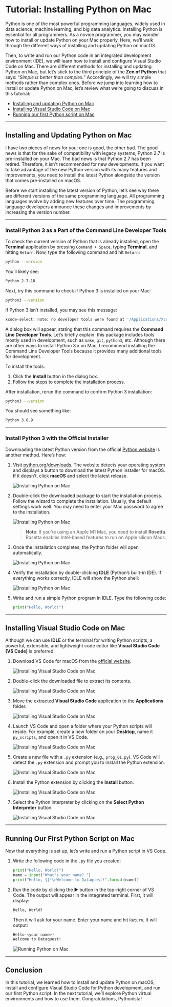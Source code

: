 # Tutorial: Installing Python on Mac

Python is one of the most powerful programming languages, widely used in data science, machine learning, and big data analytics. Installing Python is essential for all programmers. As a novice programmer, you may wonder how to install or update Python on your Mac properly. Here, we’ll walk through the different ways of installing and updating Python on macOS.

Then, to write and run our Python code in an integrated development environment (IDE), we will learn how to install and configure Visual Studio Code on Mac. There are different methods for installing and updating Python on Mac, but let’s stick to the third principle of the **Zen of Python** that says: “_Simple is better than complex._” Accordingly, we will try simple methods rather than complex ones. Before we jump into learning how to install or update Python on Mac, let’s review what we’re going to discuss in this tutorial:

- [Installing and updating Python on Mac](#installing-python-mac)
- [Installing Visual Studio Code on Mac](#installing-visual-studio-mac)
- [Running our first Python script on Mac](#running-python-script-mac)

---

## Installing and Updating Python on Mac

I have two pieces of news for you: one is good, the other bad. The good news is that for the sake of compatibility with legacy systems, Python 2.7 is pre-installed on your Mac. The bad news is that Python 2.7 has been retired. Therefore, it isn't recommended for new developments. If you want to take advantage of the new Python version with its many features and improvements, you need to install the latest Python alongside the version that comes pre-installed on macOS.

Before we start installing the latest version of Python, let’s see why there are different versions of the same programming language. All programming languages evolve by adding new features over time. The programming language developers announce these changes and improvements by increasing the version number.

---

### Install Python 3 as a Part of the Command Line Developer Tools

To check the current version of Python that is already installed, open the **Terminal** application by pressing `Command + Space`, typing **Terminal**, and hitting `Return`. Now, type the following command and hit `Return`:

```bash
python --version
```

You’ll likely see:

```bash
Python 2.7.18
```

Next, try this command to check if Python 3 is installed on your Mac:

```bash
python3 --version
```

If Python 3 isn’t installed, you may see this message:

```bash
xcode-select: note: no developer tools were found at '/Applications/Xcode.app', requesting install. Choose an option in the dialog to download the command line developer tools.
```

A dialog box will appear, stating that this command requires the **Command Line Developer Tools**. Let’s briefly explain: this package includes tools mostly used in development, such as `make`, `git`, `python3`, etc. Although there are other ways to install Python 3.x on Mac, I recommend installing the Command Line Developer Tools because it provides many additional tools for development.

To install the tools:
1. Click the **Install** button in the dialog box.
2. Follow the steps to complete the installation process.

After installation, rerun the command to confirm Python 3 installation:

```bash
python3 --version
```

You should see something like:

```bash
Python 3.8.9
```

---

### Install Python 3 with the Official Installer

Downloading the latest Python version from the official [Python website](https://www.python.org/downloads/) is another method. Here’s how:

1. Visit [python.org/downloads](https://www.python.org/downloads/). The website detects your operating system and displays a button to download the latest Python installer for macOS. If it doesn’t, click **macOS** and select the latest release.

   ![Installing Python on Mac](https://www.dataquest.io/wp-content/uploads/2022/01/installing-python-on-mac-screenshot-s-1024x578.webp)

2. Double-click the downloaded package to start the installation process. Follow the wizard to complete the installation. Usually, the default settings work well. You may need to enter your Mac password to agree to the installation.

   ![Installing Python on Mac](https://www.dataquest.io/wp-content/uploads/2022/01/installing-python-on-mac-screenshot-r-1024x778.webp)

   > **Note**: If you’re using an Apple M1 Mac, you need to install **Rosetta**. Rosetta enables Intel-based features to run on Apple silicon Macs.

3. Once the installation completes, the Python folder will open automatically.

   ![Installing Python on Mac](https://www.dataquest.io/wp-content/uploads/2022/01/installing-python-on-mac-screenshot-q-1024x561.webp)

4. Verify the installation by double-clicking **IDLE** (Python’s built-in IDE). If everything works correctly, IDLE will show the Python shell:

   ![Installing Python on Mac](https://www.dataquest.io/wp-content/uploads/2022/01/installing-python-on-mac-screenshot-p-1024x728.webp)

5. Write and run a simple Python program in IDLE. Type the following code:

   ```python
   print("Hello, World!")
   ```

---

## Installing Visual Studio Code on Mac

Although we can use **IDLE** or the terminal for writing Python scripts, a powerful, extensible, and lightweight code editor like **Visual Studio Code (VS Code)** is preferred.

1. Download VS Code for macOS from the [official website](https://code.visualstudio.com/).

   ![Installing Visual Studio Code on Mac](https://www.dataquest.io/wp-content/uploads/2022/01/installing-python-on-mac-screenshot-m-1024x574.webp)

2. Double-click the downloaded file to extract its contents.

   ![Installing Visual Studio Code on Mac](https://www.dataquest.io/wp-content/uploads/2022/01/installing-python-on-mac-screenshot-l-1024x687.webp)

3. Move the extracted **Visual Studio Code** application to the **Applications** folder.

   ![Installing Visual Studio Code on Mac](https://www.dataquest.io/wp-content/uploads/2022/01/installing-python-on-mac-screenshot-k-1024x687.webp)

4. Launch VS Code and open a folder where your Python scripts will reside. For example, create a new folder on your **Desktop**, name it `py_scripts`, and open it in VS Code.

   ![Installing Visual Studio Code on Mac](https://www.dataquest.io/wp-content/uploads/2022/01/installing-python-on-mac-screenshot-j.webp)

5. Create a new file with a `.py` extension (e.g., `prog_01.py`). VS Code will detect the `.py` extension and prompt you to install the Python extension.

   ![Installing Visual Studio Code on Mac](https://www.dataquest.io/wp-content/uploads/2022/01/installing-python-on-mac-screenshot-h-1024x710.webp)

6. Install the Python extension by clicking the **Install** button.

   ![Installing Visual Studio Code on Mac](https://www.dataquest.io/wp-content/uploads/2022/01/installing-python-on-mac-screenshot-g-1024x710.webp)

7. Select the Python interpreter by clicking on the **Select Python Interpreter** button.

   ![Installing Visual Studio Code on Mac](https://www.dataquest.io/wp-content/uploads/2022/01/installing-python-on-mac-screenshot-d-1024x710.webp)

---

## Running Our First Python Script on Mac

Now that everything is set up, let’s write and run a Python script in VS Code.

1. Write the following code in the `.py` file you created:

   ```python
   print("Hello, World!")
   name = input("What's your name? ")
   print("Hello, {}!\nWelcome to Dataquest!".format(name))
   ```

2. Run the code by clicking the ▶️ button in the top-right corner of VS Code. The output will appear in the integrated terminal. First, it will display:

   ```bash
   Hello, World!
   ```

   Then it will ask for your name. Enter your name and hit `Return`. It will output:

   ```bash
   Hello <your name>!
   Welcome to Dataquest!
   ```

   ![Running Python on Mac](https://www.dataquest.io/wp-content/uploads/2022/01/installing-python-on-mac-screenshot-a-1024x729.webp)

---

## Conclusion

In this tutorial, we learned how to install and update Python on macOS, install and configure Visual Studio Code for Python development, and run our first Python script. In the next tutorial, we’ll explore Python virtual environments and how to use them. Congratulations, Pythonista!


